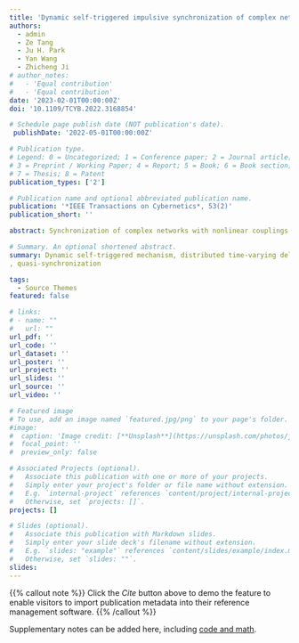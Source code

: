 ```yaml
---
title: 'Dynamic self-triggered impulsive synchronization of complex networks with mismatched parameters and distributed delay'
authors:
  - admin
  - Ze Tang
  - Ju H. Park
  - Yan Wang
  - Zhicheng Ji
# author_notes:
#   - 'Equal contribution'
#   - 'Equal contribution'
date: '2023-02-01T00:00:00Z'
doi: '10.1109/TCYB.2022.3168854'

# Schedule page publish date (NOT publication's date).
 publishDate: '2022-05-01T00:00:00Z'

# Publication type.
# Legend: 0 = Uncategorized; 1 = Conference paper; 2 = Journal article;
# 3 = Preprint / Working Paper; 4 = Report; 5 = Book; 6 = Book section;
# 7 = Thesis; 8 = Patent
publication_types: ['2']

# Publication name and optional abbreviated publication name.
publication: '*IEEE Transactions on Cybernetics*, 53(2)'
publication_short: ''

abstract: Synchronization of complex networks with nonlinear couplings and distributed time-varying delays is investigated in this article. Since the mismatched parameters of individual systems, a kind of leader-following quasisynchronization issues is analyzed via impulsive control. To acquire appropriate impulsive intervals, the dynamic self-triggered impulsive controller is devoted to predicting the available instants of impulsive inputs. The proposed controller ensures the control effects while reducing the control costs. In addition, the updating laws of the dynamic parameter is settled in consideration of error bounds to adapt to the quasisynchronization. With the utilization of the Lyapunov stability theorem, comparison method, and the definition of average impulsive interval, sufficient conditions for realizing the synchronization within a specific bound are derived. Moreover, with the definition of average impulsive gain, the parameter variation scheme is extended from the fixed impulsive effects case to the time-varying impulsive effects case. Finally, three numerical examples are given to show the effectiveness and the superiority of proposed mathematical deduction.

# Summary. An optional shortened abstract.
summary: Dynamic self-triggered mechanism, distributed time-varying delay, extended parameter variation scheme
, quasi-synchronization

tags:
  - Source Themes
featured: false

# links:
# - name: ""
#   url: ""
url_pdf: ''
url_code: ''
url_dataset: ''
url_poster: ''
url_project: ''
url_slides: ''
url_source: ''
url_video: ''

# Featured image
# To use, add an image named `featured.jpg/png` to your page's folder.
#image:
#  caption: 'Image credit: [**Unsplash**](https://unsplash.com/photos/jdD8gXaTZsc)'
#  focal_point: ''
#  preview_only: false

# Associated Projects (optional).
#   Associate this publication with one or more of your projects.
#   Simply enter your project's folder or file name without extension.
#   E.g. `internal-project` references `content/project/internal-project/index.md`.
#   Otherwise, set `projects: []`.
projects: []

# Slides (optional).
#   Associate this publication with Markdown slides.
#   Simply enter your slide deck's filename without extension.
#   E.g. `slides: "example"` references `content/slides/example/index.md`.
#   Otherwise, set `slides: ""`.
slides:
---
```


{{% callout note %}}
Click the _Cite_ button above to demo the feature to enable visitors to import publication metadata into their reference management software.
{{% /callout %}}

Supplementary notes can be added here, including [code and math](https://wowchemy.com/docs/content/writing-markdown-latex/).
